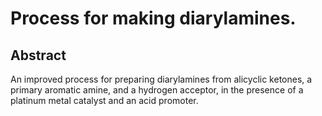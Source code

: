 # Process for making diarylamines.

## Abstract
An improved process for preparing diarylamines from alicyclic ketones, a primary aromatic amine, and a hydrogen acceptor, in the presence of a platinum metal catalyst and an acid promoter.